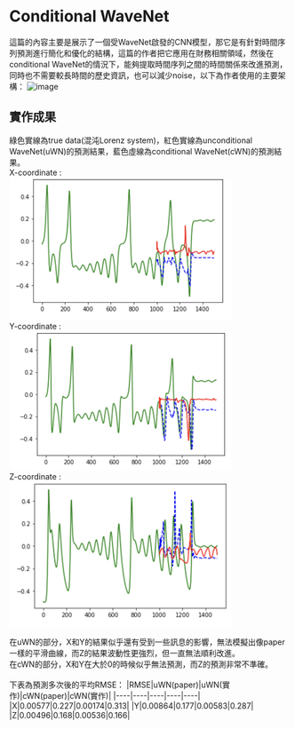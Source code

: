 # Conditional WaveNet
這篇的內容主要是展示了一個受WaveNet啟發的CNN模型，那它是有針對時間序列預測進行簡化和優化的結構，這篇的作者把它應用在財務相關領域，然後在conditional WaveNet的情況下，能夠提取時間序列之間的時間關係來改進預測，同時也不需要較長時間的歷史資訊，也可以減少noise，以下為作者使用的主要架構：
![image](https://asset-pdf.scinapse.io/prod/2603648311/figures/figure-2.3.jpg)

## 實作成果
綠色實線為true data(混沌Lorenz system)，紅色實線為unconditional WaveNet(uWN)的預測結果，藍色虛線為conditional WaveNet(cWN)的預測結果。  
X-coordinate :  
<img src="https://raw.githubusercontent.com/XieYiZhi78/cWaveNet/main/img/WaveNet_x_final.png" alt="resultx" width="400"/>  
Y-coordinate :  
<img src="https://raw.githubusercontent.com/XieYiZhi78/cWaveNet/main/img/WaveNet_y_final.png" alt="resultx" width="400"/>  
Z-coordinate :  
<img src="https://raw.githubusercontent.com/XieYiZhi78/cWaveNet/main/img/WaveNet_z_final.png" alt="resultx" width="400"/>  


在uWN的部分，X和Y的結果似乎還有受到一些訊息的影響，無法模擬出像paper一樣的平滑曲線，而Z的結果波動性更強烈，但一直無法順利改進。  
在cWN的部分，X和Y在大於0的時候似乎無法預測，而Z的預測非常不準確。  
<br/>
下表為預測多次後的平均RMSE：
|RMSE|uWN(paper)|uWN(實作)|cWN(paper)|cWN(實作)|
|----|----|----|----|----|
|X|0.00577|0.227|0.00174|0.313|
|Y|0.00864|0.177|0.00583|0.287|
|Z|0.00496|0.168|0.00536|0.166|
